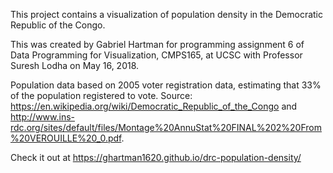 This project contains a visualization of population density in the Democratic Republic of the Congo. 

This was created by Gabriel Hartman for programming assignment 6 of Data Programming for Visualization, CMPS165, at UCSC with Professor Suresh Lodha on May 16, 2018.

Population data based on 2005 voter registration data, estimating that 33% of the population registered to vote. Source: https://en.wikipedia.org/wiki/Democratic_Republic_of_the_Congo and http://www.ins-rdc.org/sites/default/files/Montage%20AnnuStat%20FINAL%202%20From%20VEROUILLE%20_0.pdf.

Check it out at https://ghartman1620.github.io/drc-population-density/